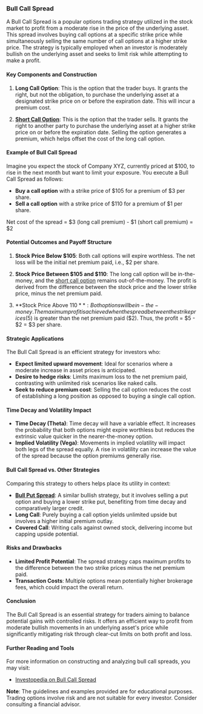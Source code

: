 ### Bull Call Spread

A Bull Call Spread is a popular options trading strategy utilized in the stock market to profit from a moderate rise in the price of the underlying asset. This spread involves buying call options at a specific strike price while simultaneously selling the same number of call options at a higher strike price. The strategy is typically employed when an investor is moderately bullish on the underlying asset and seeks to limit risk while attempting to make a profit.

#### Key Components and Construction

1. **Long Call Option**: This is the option that the trader buys. It grants the right, but not the obligation, to purchase the underlying asset at a designated strike price on or before the expiration date. This will incur a premium cost.
  
2. **[Short Call Option](../s/short_call_option.md)**: This is the option that the trader sells. It grants the right to another party to purchase the underlying asset at a higher strike price on or before the expiration date. Selling the option generates a premium, which helps offset the cost of the long call option.

#### Example of Bull Call Spread

Imagine you expect the stock of Company XYZ, currently priced at $100, to rise in the next month but want to limit your exposure. You execute a Bull Call Spread as follows:

- **Buy a call option** with a strike price of $105 for a premium of $3 per share.
- **Sell a call option** with a strike price of $110 for a premium of $1 per share.

Net cost of the spread = $3 (long call premium) - $1 (short call premium) = $2

#### Potential Outcomes and Payoff Structure

1. **Stock Price Below $105**: Both call options will expire worthless. The net loss will be the initial net premium paid, i.e., $2 per share.
  
2. **Stock Price Between $105 and $110**: The long call option will be in-the-money, and the [short call option](../s/short_call_option.md) remains out-of-the-money. The profit is derived from the difference between the stock price and the lower strike price, minus the net premium paid.

3. **Stock Price Above $110**: Both options will be in-the-money. The maximum profit is achieved when the spread between the strike prices ($5) is greater than the net premium paid ($2). Thus, the profit = $5 - $2 = $3 per share.

#### Strategic Applications

The Bull Call Spread is an efficient strategy for investors who:

- **Expect limited upward movement**: Ideal for scenarios where a moderate increase in asset prices is anticipated.
- **Desire to hedge risks**: Limits maximum loss to the net premium paid, contrasting with unlimited risk scenarios like naked calls.
- **Seek to reduce premium cost**: Selling the call option reduces the cost of establishing a long position as opposed to buying a single call option.

#### Time Decay and Volatility Impact

- **Time Decay (Theta)**: Time decay will have a variable effect. It increases the probability that both options might expire worthless but reduces the extrinsic value quicker in the nearer-the-money option.
- **Implied Volatility (Vega)**: Movements in implied volatility will impact both legs of the spread equally. A rise in volatility can increase the value of the spread because the option premiums generally rise.

#### Bull Call Spread vs. Other Strategies

Comparing this strategy to others helps place its utility in context:

- **[Bull Put Spread](../b/bull_put_spread.md)**: A similar bullish strategy, but it involves selling a put option and buying a lower strike put, benefiting from time decay and comparatively larger credit.
- **Long Call**: Purely buying a call option yields unlimited upside but involves a higher initial premium outlay.
- **Covered Call**: Writing calls against owned stock, delivering income but capping upside potential.

#### Risks and Drawbacks

- **Limited Profit Potential**: The spread strategy caps maximum profits to the difference between the two strike prices minus the net premium paid.
- **Transaction Costs**: Multiple options mean potentially higher brokerage fees, which could impact the overall return.

#### Conclusion

The Bull Call Spread is an essential strategy for traders aiming to balance potential gains with controlled risks. It offers an efficient way to profit from moderate bullish movements in an underlying asset's price while significantly mitigating risk through clear-cut limits on both profit and loss.

#### Further Reading and Tools

For more information on constructing and analyzing bull call spreads, you may visit:

- [Investopedia on Bull Call Spread](https://www.investopedia.com/terms/b/bullcallspread.asp)

**Note**: The guidelines and examples provided are for educational purposes. Trading options involve risk and are not suitable for every investor. Consider consulting a financial advisor.